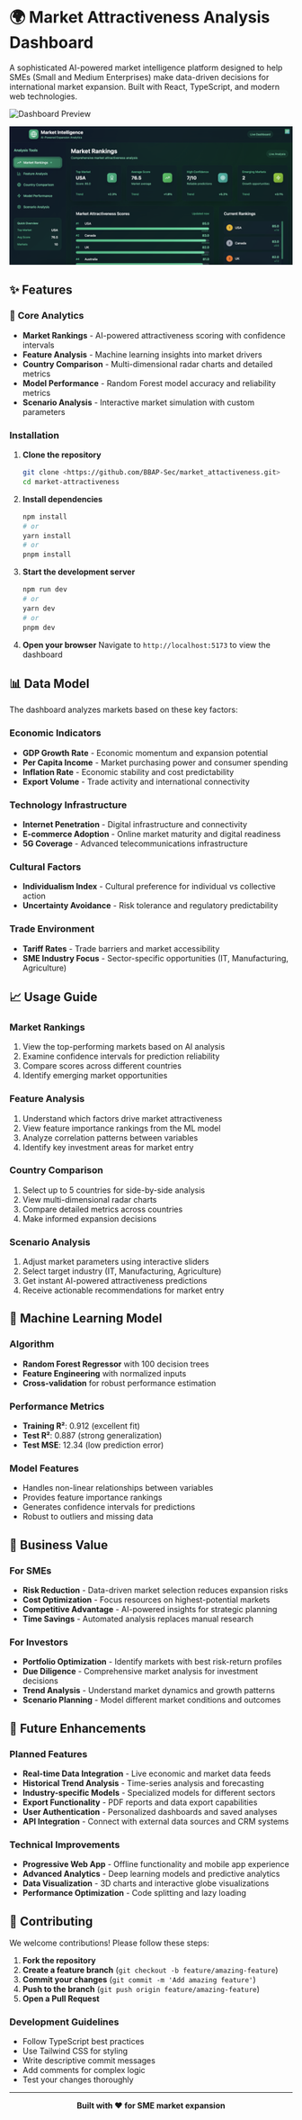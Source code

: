 # 🌍 Market Attractiveness Analysis Dashboard

A sophisticated AI-powered market intelligence platform designed to help SMEs (Small and Medium Enterprises) make data-driven decisions for international market expansion. Built with React, TypeScript, and modern web technologies.

![Dashboard Preview](https://marketintell.netlify.app)

![Dashboard Preview](https://github.com/BBAP-Sec/market_attactiveness/blob/main/market%20int.png)


## ✨ Features

### 🎯 **Core Analytics**
- **Market Rankings** - AI-powered attractiveness scoring with confidence intervals
- **Feature Analysis** - Machine learning insights into market drivers
- **Country Comparison** - Multi-dimensional radar charts and detailed metrics
- **Model Performance** - Random Forest model accuracy and reliability metrics
- **Scenario Analysis** - Interactive market simulation with custom parameters



### Installation

1. **Clone the repository**
   ```bash
   git clone <https://github.com/BBAP-Sec/market_attactiveness.git>
   cd market-attractiveness
   ```

2. **Install dependencies**
   ```bash
   npm install
   # or
   yarn install
   # or
   pnpm install
   ```

3. **Start the development server**
   ```bash
   npm run dev
   # or
   yarn dev
   # or
   pnpm dev
   ```

4. **Open your browser**
   Navigate to `http://localhost:5173` to view the dashboard

## 📊 Data Model

The dashboard analyzes markets based on these key factors:

### Economic Indicators
- **GDP Growth Rate** - Economic momentum and expansion potential
- **Per Capita Income** - Market purchasing power and consumer spending
- **Inflation Rate** - Economic stability and cost predictability
- **Export Volume** - Trade activity and international connectivity

### Technology Infrastructure
- **Internet Penetration** - Digital infrastructure and connectivity
- **E-commerce Adoption** - Online market maturity and digital readiness
- **5G Coverage** - Advanced telecommunications infrastructure

### Cultural Factors
- **Individualism Index** - Cultural preference for individual vs collective action
- **Uncertainty Avoidance** - Risk tolerance and regulatory predictability

### Trade Environment
- **Tariff Rates** - Trade barriers and market accessibility
- **SME Industry Focus** - Sector-specific opportunities (IT, Manufacturing, Agriculture)

## 📈 Usage Guide

### Market Rankings
1. View the top-performing markets based on AI analysis
2. Examine confidence intervals for prediction reliability
3. Compare scores across different countries
4. Identify emerging market opportunities

### Feature Analysis
1. Understand which factors drive market attractiveness
2. View feature importance rankings from the ML model
3. Analyze correlation patterns between variables
4. Identify key investment areas for market entry

### Country Comparison
1. Select up to 5 countries for side-by-side analysis
2. View multi-dimensional radar charts
3. Compare detailed metrics across countries
4. Make informed expansion decisions

### Scenario Analysis
1. Adjust market parameters using interactive sliders
2. Select target industry (IT, Manufacturing, Agriculture)
3. Get instant AI-powered attractiveness predictions
4. Receive actionable recommendations for market entry

## 🤖 Machine Learning Model

### Algorithm
- **Random Forest Regressor** with 100 decision trees
- **Feature Engineering** with normalized inputs
- **Cross-validation** for robust performance estimation

### Performance Metrics
- **Training R²**: 0.912 (excellent fit)
- **Test R²**: 0.887 (strong generalization)
- **Test MSE**: 12.34 (low prediction error)

### Model Features
- Handles non-linear relationships between variables
- Provides feature importance rankings
- Generates confidence intervals for predictions
- Robust to outliers and missing data

## 🎯 Business Value

### For SMEs
- **Risk Reduction** - Data-driven market selection reduces expansion risks
- **Cost Optimization** - Focus resources on highest-potential markets
- **Competitive Advantage** - AI-powered insights for strategic planning
- **Time Savings** - Automated analysis replaces manual research

### For Investors
- **Portfolio Optimization** - Identify markets with best risk-return profiles
- **Due Diligence** - Comprehensive market analysis for investment decisions
- **Trend Analysis** - Understand market dynamics and growth patterns
- **Scenario Planning** - Model different market conditions and outcomes

## 🔮 Future Enhancements

### Planned Features
- **Real-time Data Integration** - Live economic and market data feeds
- **Historical Trend Analysis** - Time-series analysis and forecasting
- **Industry-specific Models** - Specialized models for different sectors
- **Export Functionality** - PDF reports and data export capabilities
- **User Authentication** - Personalized dashboards and saved analyses
- **API Integration** - Connect with external data sources and CRM systems

### Technical Improvements
- **Progressive Web App** - Offline functionality and mobile app experience
- **Advanced Analytics** - Deep learning models and predictive analytics
- **Data Visualization** - 3D charts and interactive globe visualizations
- **Performance Optimization** - Code splitting and lazy loading

## 🤝 Contributing

We welcome contributions! Please follow these steps:

1. **Fork the repository**
2. **Create a feature branch** (`git checkout -b feature/amazing-feature`)
3. **Commit your changes** (`git commit -m 'Add amazing feature'`)
4. **Push to the branch** (`git push origin feature/amazing-feature`)
5. **Open a Pull Request**

### Development Guidelines
- Follow TypeScript best practices
- Use Tailwind CSS for styling
- Write descriptive commit messages
- Add comments for complex logic
- Test your changes thoroughly

---

<div align="center">

**Built with ❤️ for SME market expansion**

</div>